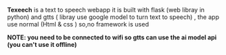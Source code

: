 **Texeech**
 is a text to speech webapp it is built with flask (web libray in python) and gtts ( libray use google model to turn text to speech) , the app use normal (Html & css ) so,no framework is used

 **NOTE: you need to be connected to wifi so gtts can use the ai model api (you can't use it offline)**
